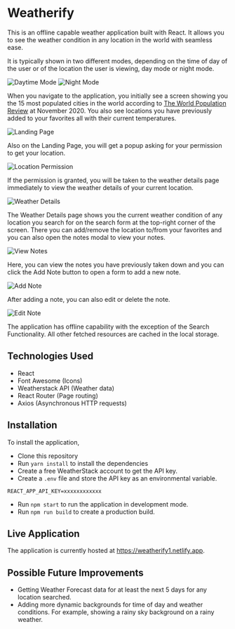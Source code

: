 # Weatherify
This is an offline capable weather application built with React. It allows you to see the weather condition in any location in the world with seamless ease.

It is typically shown in two different modes, depending on the time of day of the user or of the location the user is viewing, day mode or night mode.

![Daytime Mode](https://user-images.githubusercontent.com/38543445/99909776-bf657980-2cea-11eb-9f84-dda5483c89f5.png)
![Night Mode](https://user-images.githubusercontent.com/38543445/99909782-cab8a500-2cea-11eb-8247-6e380ccdf640.png)

When you navigate to the application, you initially see a screen showing you the 15 most populated cities in the world according to [The World Population Review](https://worldpopulationreview.com/world-cities) at November 2020. You also see locations you have previously added to your favorites all with their current temperatures.

![Landing Page](https://user-images.githubusercontent.com/38543445/99909909-73ff9b00-2ceb-11eb-8acc-6e8d5e760754.png)

Also on the Landing Page, you will get a popup asking for your permission to get your location.

![Location Permission](https://user-images.githubusercontent.com/38543445/99909941-9ee9ef00-2ceb-11eb-9799-586cc59e3857.png)

If the permission is granted, you will be taken to the weather details page immediately to view the weather details of your current location.

![Weather Details](https://user-images.githubusercontent.com/38543445/99909972-ce006080-2ceb-11eb-9dae-611412b00982.png)

The Weather Details page shows you the current weather condition of any location you search for on the search form at the top-right corner of the screen. There you can add/remove the location to/from your favorites and you can also open the notes modal to view your notes.

![View Notes](https://user-images.githubusercontent.com/38543445/99910026-26cff900-2cec-11eb-8214-08c86fe90a87.png)

Here, you can view the notes you have previously taken down and you can click the Add Note button to open a form to add a new note.

![Add Note](https://user-images.githubusercontent.com/38543445/99910082-64cd1d00-2cec-11eb-8caf-44ff343f80a3.png)

After adding a note, you can also edit or delete the note.

![Edit Note](https://user-images.githubusercontent.com/38543445/99910136-af4e9980-2cec-11eb-9087-be0bd3ce395e.png)

The application has offline capability with the exception of the Search Functionality. All other fetched resources are cached in the local storage.

## Technologies Used
- React
- Font Awesome (Icons)
- Weatherstack API (Weather data)
- React Router (Page routing)
- Axios (Asynchronous HTTP requests)

## Installation
To install the application,
- Clone this repository
- Run `yarn install` to install the dependencies
- Create a free WeatherStack account to get the API key.
- Create a `.env` file and store the API key as an environmental variable.
```
REACT_APP_API_KEY=xxxxxxxxxxxx
```
- Run `npm start` to run the application in development mode.
- Run `npm run build` to create a production build.

## Live Application
The application is currently hosted at https://weatherify1.netlify.app.

## Possible Future Improvements
- Getting Weather Forecast data for at least the next 5 days for any location searched.
- Adding more dynamic backgrounds for time of day and weather conditions. For example, showing a rainy sky background on a rainy weather.
